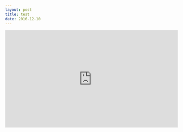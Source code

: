 ```yaml
---
layout: post
title: test
date: 2016-12-10
---
```


<iframe width="560" height="315" src="https://www.youtube.com/embed/UI7a6s67jkg" frameborder="0" allowfullscreen></iframe>
